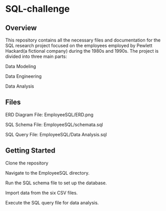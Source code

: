 # SQL-challenge
## Overview
This repository contains all the necessary files and documentation for the SQL research project focused on the employees employed by Pewlett Hackard(a fictional company) during the 1980s and 1990s. The project is divided into three main parts:

Data Modeling

Data Engineering

Data Analysis

## Files
ERD Diagram File: EmployeeSQL/ERD.png

SQL Schema File: EmployeeSQL/schemata.sql

SQL Query File: EmployeeSQL/Data Analysis.sql

## Getting Started
Clone the repository

Navigate to the EmployeeSQL directory.

Run the SQL schema file to set up the database.

Import data from the six CSV files.

Execute the SQL query file for data analysis.


